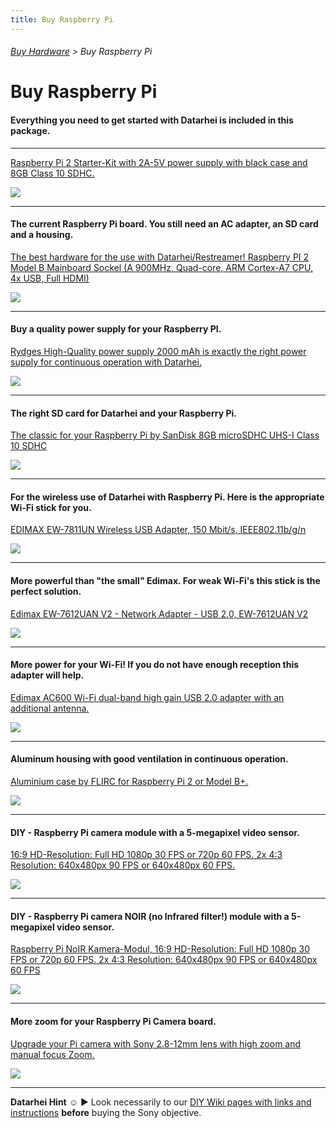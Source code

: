 ```yaml
---
title: Buy Raspberry Pi
---
```

###### [Buy Hardware](../wiki/buy-hardware-index.html) > Buy Raspberry Pi

# Buy Raspberry Pi

#### Everything you need to get started with Datarhei is included in this package.  

***
<a target= "_blank" rel="nofollow" href="http://www.amazon.de/gp/offer-listing/B010SDW41G/ref=as_li_tl?ie=UTF8&camp=1638&creative=6742&creativeASIN=B010SDW41G&linkCode=am2&tag=httpwwwdatarh-21">Raspberry Pi 2 Starter-Kit with 2A-5V power supply with black case and 8GB Class 10 SDHC.</a><img src="http://ir-de.amazon-adsystem.com/e/ir?t=httpwwwdatarh-21&l=am2&o=3&a=B010SDW41G" width="1" height="1" border="0" alt="" style="border:none !important; margin:0px !important;" />  

<a target= "_blank" rel="nofollow" href="http://www.amazon.de/gp/offer-listing/B010SDW41G/ref=as_li_tl?ie=UTF8&camp=1638&creative=6742&creativeASIN=B010SDW41G&linkCode=am2&tag=httpwwwdatarh-21"><img border="0" src="http://ws-eu.amazon-adsystem.com/widgets/q?_encoding=UTF8&ASIN=B010SDW41G&Format=_SL250_&ID=AsinImage&MarketPlace=DE&ServiceVersion=20070822&WS=1&tag=httpwwwdatarh-21" ></a><img src="http://ir-de.amazon-adsystem.com/e/ir?t=httpwwwdatarh-21&l=am2&o=3&a=B010SDW41G" width="1" height="1" border="0" alt="" style="border:none !important; margin:0px !important;" />

***
#### The current Raspberry Pi board. You still need an AC adapter, an SD card and a housing.  
<a target= "_blank" rel="nofollow" href="http://www.amazon.de/gp/offer-listing/B00T2U7R7I/ref=as_li_tl?ie=UTF8&camp=1638&creative=6742&creativeASIN=B00T2U7R7I&linkCode=am2&tag=httpwwwdatarh-21">The best hardware for the use with Datarhei/Restreamer! Raspberry PI 2 Model B Mainboard Sockel (A 900MHz, Quad-core, ARM Cortex-A7 CPU, 4x USB, Full HDMI)</a><img src="http://ir-de.amazon-adsystem.com/e/ir?t=httpwwwdatarh-21&l=am2&o=3&a=B00T2U7R7I" width="1" height="1" border="0" alt="" style="border:none !important; margin:0px !important;" />  

<a target= "_blank" rel="nofollow" href="http://www.amazon.de/gp/offer-listing/B00T2U7R7I/ref=as_li_tl?ie=UTF8&camp=1638&creative=6742&creativeASIN=B00T2U7R7I&linkCode=am2&tag=httpwwwdatarh-21"><img border="0" src="http://ws-eu.amazon-adsystem.com/widgets/q?_encoding=UTF8&ASIN=B00T2U7R7I&Format=_SL250_&ID=AsinImage&MarketPlace=DE&ServiceVersion=20070822&WS=1&tag=httpwwwdatarh-21" ></a><img src="http://ir-de.amazon-adsystem.com/e/ir?t=httpwwwdatarh-21&l=am2&o=3&a=B00T2U7R7I" width="1" height="1" border="0" alt="" style="border:none !important; margin:0px !important;" />  

***
#### Buy a quality power supply for your Raspberry PI.
<a target= "_blank" rel="nofollow" href="http://www.amazon.de/gp/offer-listing/B00GM0305Y/ref=as_li_tl?ie=UTF8&camp=1638&creative=6742&creativeASIN=B00GM0305Y&linkCode=am2&tag=httpwwwdatarh-21">Rydges High-Quality power supply 2000 mAh is exactly the right power supply for continuous operation with Datarhei.</a><img src="http://ir-de.amazon-adsystem.com/e/ir?t=httpwwwdatarh-21&l=am2&o=3&a=B00GM0305Y" width="1" height="1" border="0" alt="" style="border:none !important; margin:0px !important;" />  

<a target= "_blank" rel="nofollow" href="http://www.amazon.de/gp/offer-listing/B00GM0305Y/ref=as_li_tl?ie=UTF8&camp=1638&creative=6742&creativeASIN=B00GM0305Y&linkCode=am2&tag=httpwwwdatarh-21"><img border="0" src="http://ws-eu.amazon-adsystem.com/widgets/q?_encoding=UTF8&ASIN=B00GM0305Y&Format=_SL250_&ID=AsinImage&MarketPlace=DE&ServiceVersion=20070822&WS=1&tag=httpwwwdatarh-21" ></a><img src="http://ir-de.amazon-adsystem.com/e/ir?t=httpwwwdatarh-21&l=am2&o=3&a=B00GM0305Y" width="1" height="1" border="0" alt="" style="border:none !important; margin:0px !important;" />  

***
#### The right SD card for Datarhei and your Raspberry Pi.
<a target= "_blank" rel="nofollow" href="http://www.amazon.de/gp/offer-listing/B00MWXUKDK/ref=as_li_tl?ie=UTF8&camp=1638&creative=6742&creativeASIN=B00MWXUKDK&linkCode=am2&tag=httpwwwdatarh-21">The classic for your Raspberry Pi by SanDisk 8GB microSDHC UHS-I Class 10 SDHC</a><img src="http://ir-de.amazon-adsystem.com/e/ir?t=httpwwwdatarh-21&l=am2&o=3&a=B00MWXUKDK" width="1" height="1" border="0" alt="" style="border:none !important; margin:0px !important;" />  

<a target= "_blank" rel="nofollow" href="http://www.amazon.de/gp/product/B00MWXUKDK/ref=as_li_tl?ie=UTF8&camp=1638&creative=6742&creativeASIN=B00MWXUKDK&linkCode=as2&tag=httpwwwdatarh-21"><img border="0" src="http://ws-eu.amazon-adsystem.com/widgets/q?_encoding=UTF8&ASIN=B00MWXUKDK&Format=_SL160_&ID=AsinImage&MarketPlace=DE&ServiceVersion=20070822&WS=1&tag=httpwwwdatarh-21" ></a><img src="http://ir-de.amazon-adsystem.com/e/ir?t=httpwwwdatarh-21&l=as2&o=3&a=B00MWXUKDK" width="1" height="1" border="0" alt="" style="border:none !important; margin:0px !important;" />

***
#### For the wireless use of Datarhei with Raspberry Pi. Here is the appropriate Wi-Fi stick for you.
<a target= "_blank" rel="nofollow" href="http://www.amazon.de/gp/product/B003MTTJOY/ref=as_li_tl?ie=UTF8&camp=1638&creative=6742&creativeASIN=B003MTTJOY&linkCode=as2&tag=httpwwwdatarh-21">EDIMAX EW-7811UN Wireless USB Adapter, 150 Mbit/s, IEEE802.11b/g/n</a><img src="http://ir-de.amazon-adsystem.com/e/ir?t=httpwwwdatarh-21&l=as2&o=3&a=B003MTTJOY" width="1" height="1" border="0" alt="" style="border:none !important; margin:0px !important;" />

<a target= "_blank" rel="nofollow" href="http://www.amazon.de/gp/product/B003MTTJOY/ref=as_li_tl?ie=UTF8&camp=1638&creative=6742&creativeASIN=B003MTTJOY&linkCode=as2&tag=httpwwwdatarh-21"><img border="0" src="http://ws-eu.amazon-adsystem.com/widgets/q?_encoding=UTF8&ASIN=B003MTTJOY&Format=_SL110_&ID=AsinImage&MarketPlace=DE&ServiceVersion=20070822&WS=1&tag=httpwwwdatarh-21" ></a><img src="http://ir-de.amazon-adsystem.com/e/ir?t=httpwwwdatarh-21&l=as2&o=3&a=B003MTTJOY" width="1" height="1" border="0" alt="" style="border:none !important; margin:0px !important;" />

***
#### More powerful than "the small" Edimax. For weak Wi-Fi's this stick is the perfect solution.  
<a target= "_blank" rel="nofollow" href="http://www.amazon.de/gp/offer-listing/B007H5WXB0/ref=as_li_tl?ie=UTF8&camp=1638&creative=6742&creativeASIN=B007H5WXB0&linkCode=am2&tag=httpwwwdatarh-21">Edimax EW-7612UAN V2 - Network Adapter - USB 2.0, EW-7612UAN V2</a><img src="http://ir-de.amazon-adsystem.com/e/ir?t=httpwwwdatarh-21&l=am2&o=3&a=B007H5WXB0" width="1" height="1" border="0" alt="" style="border:none !important; margin:0px !important;" />  

<a target= "_blank" target= "_blank" rel="nofollow" href="http://www.amazon.de/gp/offer-listing/B007H5WXB0/ref=as_li_tl?ie=UTF8&camp=1638&creative=6742&creativeASIN=B007H5WXB0&linkCode=am2&tag=httpwwwdatarh-21"><img border="0" src="http://ws-eu.amazon-adsystem.com/widgets/q?_encoding=UTF8&ASIN=B007H5WXB0&Format=_SL250_&ID=AsinImage&MarketPlace=DE&ServiceVersion=20070822&WS=1&tag=httpwwwdatarh-21" ></a><img src="http://ir-de.amazon-adsystem.com/e/ir?t=httpwwwdatarh-21&l=am2&o=3&a=B007H5WXB0" width="1" height="1" border="0" alt="" style="border:none !important; margin:0px !important;" />

***
#### More power for your Wi-Fi! If you do not have enough reception this adapter will help.  
<a target= "_blank" target= "_blank" rel="nofollow" href="http://www.amazon.de/gp/offer-listing/B00JML3S66/ref=as_li_tl?ie=UTF8&camp=1638&creative=6742&creativeASIN=B00JML3S66&linkCode=am2&tag=httpwwwdatarh-21">Edimax AC600 Wi-Fi dual-band high gain USB 2.0 adapter with an additional antenna.</a><img src="http://ir-de.amazon-adsystem.com/e/ir?t=httpwwwdatarh-21&l=am2&o=3&a=B00JML3S66" width="1" height="1" border="0" alt="" style="border:none !important; margin:0px !important;" />  

<a target= "_blank" rel="nofollow" href="http://www.amazon.de/gp/offer-listing/B00JML3S66/ref=as_li_tl?ie=UTF8&camp=1638&creative=6742&creativeASIN=B00JML3S66&linkCode=am2&tag=httpwwwdatarh-21"><img border="0" src="http://ws-eu.amazon-adsystem.com/widgets/q?_encoding=UTF8&ASIN=B00JML3S66&Format=_SL250_&ID=AsinImage&MarketPlace=DE&ServiceVersion=20070822&WS=1&tag=httpwwwdatarh-21" ></a><img src="http://ir-de.amazon-adsystem.com/e/ir?t=httpwwwdatarh-21&l=am2&o=3&a=B00JML3S66" width="1" height="1" border="0" alt="" style="border:none !important; margin:0px !important;" />  

***
#### Aluminum housing with good ventilation in continuous operation.    
<a target= "_blank" rel="nofollow" href="http://www.amazon.de/gp/offer-listing/B00QB6F9I0/ref=as_li_tl?ie=UTF8&camp=1638&creative=6742&creativeASIN=B00QB6F9I0&linkCode=am2&tag=httpwwwdatarh-21">Aluminium case by FLIRC for Raspberry Pi 2 or Model B+.</a><img src="http://ir-de.amazon-adsystem.com/e/ir?t=httpwwwdatarh-21&l=am2&o=3&a=B00QB6F9I0" width="1" height="1" border="0" alt="" style="border:none !important; margin:0px !important;" />  

<a target= "_blank" rel="nofollow" href="http://www.amazon.de/gp/offer-listing/B00QB6F9I0/ref=as_li_tl?ie=UTF8&camp=1638&creative=6742&creativeASIN=B00QB6F9I0&linkCode=am2&tag=httpwwwdatarh-21"><img border="0" src="http://ws-eu.amazon-adsystem.com/widgets/q?_encoding=UTF8&ASIN=B00QB6F9I0&Format=_SL250_&ID=AsinImage&MarketPlace=DE&ServiceVersion=20070822&WS=1&tag=httpwwwdatarh-21" ></a><img src="http://ir-de.amazon-adsystem.com/e/ir?t=httpwwwdatarh-21&l=am2&o=3&a=B00QB6F9I0" width="1" height="1" border="0" alt="" style="border:none !important; margin:0px !important;" />

***
#### DIY - Raspberry Pi camera module with a 5-megapixel video sensor. 
  <a target= "_blank" rel="nofollow" href="http://www.amazon.de/gp/offer-listing/B00GAIDGQ6/ref=as_li_tl?ie=UTF8&camp=1638&creative=6742&creativeASIN=B00GAIDGQ6&linkCode=am2&tag=httpwwwdatarh-21">16:9 HD-Resolution: Full HD 1080p 30 FPS or 720p 60 FPS. 2x 4:3 Resolution: 640x480px 90 FPS or 640x480px 60 FPS.</a><img src="http://ir-de.amazon-adsystem.com/e/ir?t=httpwwwdatarh-21&l=am2&o=3&a=B00GAIDGQ6" width="1" height="1" border="0" alt="" style="border:none !important; margin:0px !important;" />  

<a target= "_blank" rel="nofollow" href="http://www.amazon.de/gp/offer-listing/B00GAIDGQ6/ref=as_li_tl?ie=UTF8&camp=1638&creative=6742&creativeASIN=B00GAIDGQ6&linkCode=am2&tag=httpwwwdatarh-21"><img border="0" src="http://ws-eu.amazon-adsystem.com/widgets/q?_encoding=UTF8&ASIN=B00GAIDGQ6&Format=_SL250_&ID=AsinImage&MarketPlace=DE&ServiceVersion=20070822&WS=1&tag=httpwwwdatarh-21" ></a><img src="http://ir-de.amazon-adsystem.com/e/ir?t=httpwwwdatarh-21&l=am2&o=3&a=B00GAIDGQ6" width="1" height="1" border="0" alt="" style="border:none !important; margin:0px !important;" />  

***
#### DIY - Raspberry Pi camera NOIR (no Infrared filter!) module with a 5-megapixel video sensor. 
<a target= "_blank" rel="nofollow" href="http://www.amazon.de/gp/offer-listing/B00G9AZ79O/ref=as_li_tl?ie=UTF8&camp=1638&creative=6742&creativeASIN=B00G9AZ79O&linkCode=am2&tag=httpwwwdatarh-21">Raspberry Pi NoIR Kamera-Modul, 16:9 HD-Resolution: Full HD 1080p 30 FPS or 720p 60 FPS. 2x 4:3 Resolution: 640x480px 90 FPS or 640x480px 60 FPS</a><img src="http://ir-de.amazon-adsystem.com/e/ir?t=httpwwwdatarh-21&l=am2&o=3&a=B00G9AZ79O" width="1" height="1" border="0" alt="" style="border:none !important; margin:0px !important;" />

<a target= "_blank" rel="nofollow" href="http://www.amazon.de/gp/offer-listing/B00G9AZ79O/ref=as_li_tl?ie=UTF8&camp=1638&creative=6742&creativeASIN=B00G9AZ79O&linkCode=am2&tag=httpwwwdatarh-21"><img border="0" src="http://ws-eu.amazon-adsystem.com/widgets/q?_encoding=UTF8&ASIN=B00G9AZ79O&Format=_SL250_&ID=AsinImage&MarketPlace=DE&ServiceVersion=20070822&WS=1&tag=httpwwwdatarh-21" ></a><img src="http://ir-de.amazon-adsystem.com/e/ir?t=httpwwwdatarh-21&l=am2&o=3&a=B00G9AZ79O" width="1" height="1" border="0" alt="" style="border:none !important; margin:0px !important;" />

***
#### More zoom for your Raspberry Pi Camera board.  
<a target= "_blank" rel="nofollow" href="http://www.amazon.de/gp/offer-listing/B00WNOXJIG/ref=as_li_tl?ie=UTF8&camp=1638&creative=6742&creativeASIN=B00WNOXJIG&linkCode=am2&tag=httpwwwdatarh-21">Upgrade your Pi camera with Sony 2.8-12mm lens with high zoom and manual focus Zoom.</a><img src="http://ir-de.amazon-adsystem.com/e/ir?t=httpwwwdatarh-21&l=am2&o=3&a=B00WNOXJIG" width="1" height="1" border="0" alt="" style="border:none !important; margin:0px !important;" />  

<a target= "_blank" rel="nofollow" href="http://www.amazon.de/gp/offer-listing/B00WNOXJIG/ref=as_li_tl?ie=UTF8&camp=1638&creative=6742&creativeASIN=B00WNOXJIG&linkCode=am2&tag=httpwwwdatarh-21"><img border="0" src="http://ws-eu.amazon-adsystem.com/widgets/q?_encoding=UTF8&ASIN=B00WNOXJIG&Format=_SL250_&ID=AsinImage&MarketPlace=DE&ServiceVersion=20070822&WS=1&tag=httpwwwdatarh-21" ></a><img src="http://ir-de.amazon-adsystem.com/e/ir?t=httpwwwdatarh-21&l=am2&o=3&a=B00WNOXJIG" width="1" height="1" border="0" alt="" style="border:none !important; margin:0px !important;" />

***
**Datarhei Hint** ☺ ► Look necessarily to our [DIY Wiki pages with links and instructions](/wiki/diy-stuff.html) **before** buying the Sony objective.
